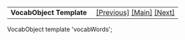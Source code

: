 ---
---
<table width="100%" data-border="0" data-cellspacing="0"
data-cellpadding="3" data-bgcolor="#C0C0C0">
<colgroup>
<col style="width: 50%" />
<col style="width: 50%" />
</colgroup>
<tbody>
<tr>
<td style="text-align: left;"><strong>VocabObject Template<br />
</strong></td>
<td style="text-align: right;"><a
href="unthingtemplate.html">[Previous]</a> <a
href="generalintroduction.html">[Main]</a> <a
href="changesforv3_1_0.html">[Next]</a></td>
</tr>
</tbody>
</table>

  
VocabObject template 'vocabWords';   
  

